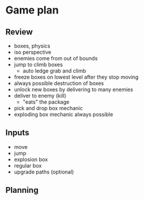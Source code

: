 # Game plan
 
## Review
- boxes, physics
- iso perspective
- enemies come from out of bounds
- jump to climb boxes
  - auto ledge grab and climb
- freeze boxes on lowest level after they stop moving
- always possible destruction of boxes
- unlock new boxes by delivering to many enemies
- deliver to enemy (kill)
  - "eats" the package
- pick and drop box mechanic
- exploding box mechanic always possible

## Inputs
- move
- jump
- explosion box
- regular box
- upgrade paths (optional)

## Planning